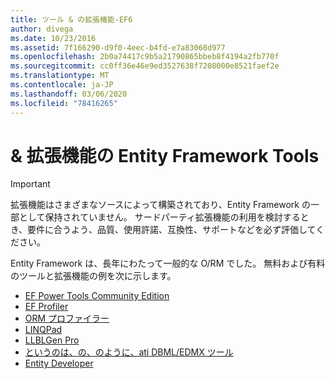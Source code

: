 ```yaml
---
title: ツール & の拡張機能-EF6
author: divega
ms.date: 10/23/2016
ms.assetid: 7f166290-d9f0-4eec-b4fd-e7a83068d977
ms.openlocfilehash: 2b0a74417c9b5a21790865bbeb8f4194a2fb770f
ms.sourcegitcommit: cc0ff36e46e9ed3527638f7208000e8521faef2e
ms.translationtype: MT
ms.contentlocale: ja-JP
ms.lasthandoff: 03/06/2020
ms.locfileid: "78416265"
---
```

# <a name="entity-framework-tools--extensions"></a>& 拡張機能の Entity Framework Tools
> [!IMPORTANT]  
> 拡張機能はさまざまなソースによって構築されており、Entity Framework の一部として保持されていません。 サードパーティ拡張機能の利用を検討するとき、要件に合うよう、品質、使用許諾、互換性、サポートなどを必ず評価してください。

Entity Framework は、長年にわたって一般的な O/RM でした。 無料および有料のツールと拡張機能の例を次に示します。    

- [EF Power Tools Community Edition](https://marketplace.visualstudio.com/items?itemName=ErikEJ.EntityFramework6PowerToolsCommunityEdition)
- [EF Profiler](https://efprof.com)  
- [ORM プロファイラー](https://www.ormprofiler.com)  
- [LINQPad](https://www.linqpad.net)  
- [LLBLGen Pro](https://www.llblgen.com)  
- [というのは、の、のように、ati DBML/EDMX ツール](https://www.huagati.com/dbmltools)  
- [Entity Developer](https://www.devart.com/entitydeveloper)  
